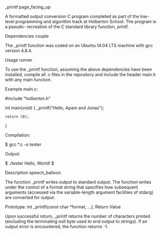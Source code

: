 _printf page_facing_up

A formatted output conversion C program completed as part of the low-level programming and algorithm track at Holberton School. The program is a pseudo- recreation of the C standard library function, printf.

Dependencies couple

The _printf function was coded on an Ubuntu 14.04 LTS machine with gcc version 4.8.4.

Usage runner

To use the _printf function, assuming the above dependencies have been installed, compile all .c files in the repository and include the header main.h with any main function.

Example main.c:

#include "holberton.h"

int main(void)
{
    _printf("Hello, Apam and Jonas");

    return (0);
}

Compilation:

$ gcc *.c -o tester

Output:

$ ./tester
Hello, World!
$

Description speech_balloon

The function _printf writes output to standard output. The function writes under the control of a format string that specifies how subsequent arguments (accessed via the variable-length argument facilities of stdarg) are converted for output.

Prototype: int _printf(const char *format, ...);
Return Value

Upon successful return, _printf returns the number of characters printed (excluding the terminating null byte used to end output to strings). If an output error is encountered, the function returns -1.
